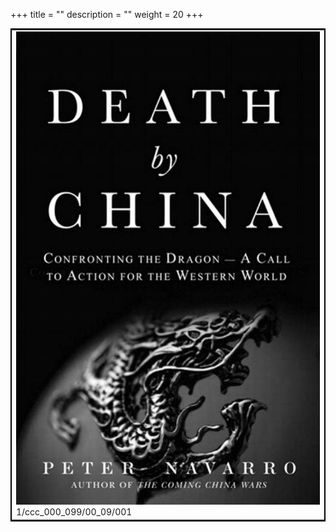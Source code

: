 +++
title = ""
description = ""
weight = 20
+++

<table style="border:2px solid black;max-width:800px;max-height:800px;" 
><tr><td><img class="center-fit-jpg"
src="/jpg_/out_jpg_dbc_001.jpg"  >1/ccc_000_099/00_09/001</img></td></tr></table>